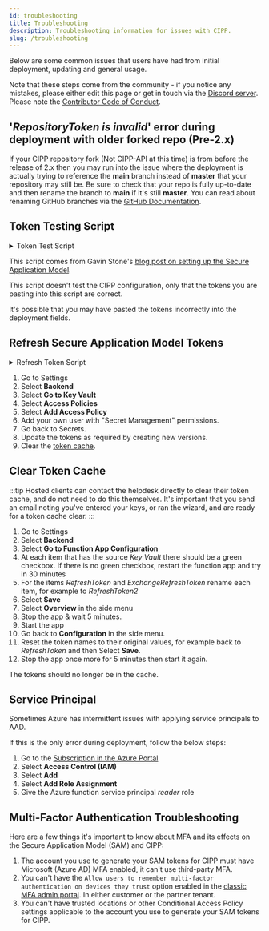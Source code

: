 ```yaml
---
id: troubleshooting
title: Troubleshooting
description: Troubleshooting information for issues with CIPP.
slug: /troubleshooting
---
```


Below are some common issues that users have had from initial deployment, updating and general usage.

Note that these steps come from the community - if you notice any mistakes, please either edit this page or get in touch via the [Discord server](https://discord.gg/Cyberdrain). Please note the [Contributor Code of Conduct](/docs/dev/#contributor-code-of-conduct).

## '_RepositoryToken is invalid_' error during deployment with older forked repo (Pre-2.x)

If your CIPP repository fork (Not CIPP-API at this time) is from before the release of 2.x then you may run into the issue where the deployment is actually trying to reference the **main** branch instead of **master** that your repository may still be. Be sure to check that your repo is fully up-to-date and then rename the branch to **main** if it's still **master**. You can read about renaming GitHub branches via the [GitHub Documentation](https://docs.github.com/en/repositories/configuring-branches-and-merges-in-your-repository/managing-branches-in-your-repository/renaming-a-branch).

## Token Testing Script

<details><summary>Token Test Script</summary>

```powershell title="Test-SecureApplicationModelTokens.ps1"
### User Input Variables ###

### Enter the details of your Secure Access Model Application below ###
$ApplicationId = '<YOUR APPLICATION ID>'
$ApplicationSecret = '<YOUR APPLICATION SECRET>'
$RefreshToken = '<YOUR REFRESH TOKEN>'
$ExchangeRefreshToken = '<YOUR EXCHANGE REFRESH TOKEN>'
$MyTenant = '<YOUR TENANT ID>'
### STOP EDITING HERE ###

function Get-GraphToken($TenantId, $Scope, $AsApp, $AppId, $eRefreshToken, $ReturnRefresh) {
    if (!$scope) { $scope = 'https://graph.microsoft.com/.default' }
    $AuthBody = @{
        client_id     = $ApplicationId
        client_secret = $ApplicationSecret
        scope         = $Scope
        refresh_token = $eRefreshToken
        grant_type    = 'refresh_token'
    }
    if ($null -ne $AppId -and $null -ne $eRefreshToken) {
        $AuthBody = @{
            client_id     = $AppId
            refresh_token = $eRefreshToken
            scope         = $Scope
            grant_type    = 'refresh_token'
        }
    }
    if (!$TenantId) { $TenantId = $ENV:TenantId }
    $AccessToken = (Invoke-RestMethod -Method post -Uri "https://login.microsoftonline.com/$($TenantId)/oauth2/v2.0/token" -Body $Authbody -ErrorAction Stop)
    if ($ReturnRefresh) { $Header = $AccessToken } else { $Header = @{ Authorization = "Bearer $($AccessToken.access_token)" } }

    return $header
}
function Connect-graphAPI {
    [CmdletBinding()]
    Param
    (
        [parameter(Position = 0, Mandatory = $false)]
        [ValidateNotNullOrEmpty()][String]$ApplicationId,

        [parameter(Position = 1, Mandatory = $false)]
        [ValidateNotNullOrEmpty()][String]$ApplicationSecret,

        [parameter(Position = 2, Mandatory = $true)]
        [ValidateNotNullOrEmpty()][String]$TenantId,

        [parameter(Position = 3, Mandatory = $false)]
        [ValidateNotNullOrEmpty()][String]$RefreshToken

    )
    Write-Verbose 'Removing old token if it exists'
    $Script:GraphHeader = $null
    Write-Verbose 'Logging into Graph API'
    try {
        if ($ApplicationId) {
            Write-Verbose '   using the entered credentials'
            $script:ApplicationId = $ApplicationId
            $script:ApplicationSecret = $ApplicationSecret
            $script:RefreshToken = $RefreshToken
            $AuthBody = @{
                client_id     = $ApplicationId
                client_secret = $ApplicationSecret
                scope         = 'https://graph.microsoft.com/.default'
                refresh_token = $RefreshToken
                grant_type    = 'refresh_token'
            }
        } else {
            Write-Verbose '   using the cached credentials'
            $AuthBody = @{
                client_id     = $script:ApplicationId
                client_secret = $Script:ApplicationSecret
                scope         = 'https://graph.microsoft.com/.default'
                refresh_token = $script:RefreshToken
                grant_type    = 'refresh_token'
            }
        }
        $AccessToken = (Invoke-RestMethod -Method post -Uri "https://login.microsoftonline.com/$($TenantId)/oauth2/v2.0/token" -Body $Authbody -ErrorAction Stop).access_token
        $Script:GraphHeader = @{ Authorization = "Bearer $($AccessToken)" }
    } catch {
        Write-Host "Could not log into the Graph API for tenant $($TenantID): $($_.Exception.Message)" -ForegroundColor Red
    }
}
Write-Host 'Starting test of the standard Refresh Token' -ForegroundColor Green
try {
    Write-Host 'Attempting to retrieve an Access Token' -ForegroundColor Green
    Connect-graphAPI -ApplicationId $ApplicationId -ApplicationSecret $ApplicationSecret -RefreshToken $RefreshToken -TenantID $MyTenant
} catch {
    $ErrorDetails = if ($_.ErrorDetails.Message) {
        $ErrorParts = $_.ErrorDetails.Message | ConvertFrom-Json
        "[$($ErrorParts.error)] $($ErrorParts.error_description)"
    } else {
        $_.Exception.Message
    }
    Write-Host "Unable to generate access token. The detailed error information, if returned was: $($ErrorDetails)" -ForegroundColor Red
}
try {
    Write-Host 'Attempting to retrieve all tenants you have delegated permission to' -ForegroundColor Green
    $Tenants = (Invoke-RestMethod -Uri "https://graph.microsoft.com/v1.0/contracts?`$top=999" -Method GET -Headers $script:GraphHeader).value
} catch {
    $ErrorDetails = if ($_.ErrorDetails.Message) {
        $ErrorParts = $_.ErrorDetails.Message | ConvertFrom-Json
        "[$($ErrorParts.error)] $($ErrorParts.error_description)"
    } else {
        $_.Exception.Message
    }
    Write-Host "Unable to retrieve tenants. The detailed error information, if returned was: $($ErrorDetails)" -ForegroundColor Red
}
# Setup some variables for use in the foreach. Pay no attention to the man behind the curtain....
$TenantCount = $Tenants.Count
$IncrementAmount = 100 / $TenantCount
$i = 0
$ErrorCount = 0
Write-Host "$TenantCount tenants found, attempting to loop through each to test access to each individual tenant" -ForegroundColor Green
# Loop through every tenant we have, and attempt to interact with it with Graph
foreach ($Tenant in $Tenants) {
    Write-Progress -Activity 'Checking Tenant - Refresh Token' -Status "Progress -> Checking $($Tenant.defaultDomainName)" -PercentComplete $i -CurrentOperation TenantLoop
    If ($i -eq 0) { Write-Host 'Starting Refresh Token Loop Tests' }
    $i = $i + $IncrementAmount
    try {
        Connect-graphAPI -ApplicationId $ApplicationId -ApplicationSecret $ApplicationSecret -RefreshToken $RefreshToken -TenantID $Tenant.customerid
    } catch {
        $ErrorDetails = if ($_.ErrorDetails.Message) {
            $ErrorParts = $_.ErrorDetails.Message | ConvertFrom-Json
            "[$($ErrorParts.error)] $($ErrorParts.error_description)"
        } else {
            $_.Exception.Message
        }
        Write-Host "Unable to connect to graph API for $($Tenant.defaultDomainName). The detailed error information, if returned was: $($ErrorDetails)" -ForegroundColor Red
        $ErrorCount++
        continue
    }
    try {
        $Result = (Invoke-RestMethod -Uri 'https://graph.microsoft.com/v1.0/users' -Method GET -Headers $script:GraphHeader).value
    } catch {
        $ErrorDetails = if ($_.ErrorDetails.Message) {
            $ErrorParts = $_.ErrorDetails.Message | ConvertFrom-Json
            "[$($ErrorParts.error)] $($ErrorParts.error_description)"
        } else {
            $_.Exception.Message
        }
        Write-Host "Unable to get users from $($Tenant.defaultDomainName) in Refresh Token Test. The detailed error information, if returned was: $($ErrorDetails)" -ForegroundColor Red
        $ErrorCount++
    }
}
Write-Host "Standard Graph Refresh Token Test: $TenantCount total tenants, with $ErrorCount failures"
Write-Host 'Now attempting to test the Exchange Refresh Token'
# Setup some variables for use in the foreach. Pay no attention to the man behind the curtain....
$j = 0
$ExcErrorCount = 0
foreach ($Tenant in $Tenants) {
    Write-Progress -Activity 'Checking Tenant - Exchange Refresh Token' -Status "Progress -> Checking $($Tenant.defaultDomainName)" -PercentComplete $j -CurrentOperation TenantLoop
    If ($j -eq 0) { Write-Host 'Starting Exchange Refresh Token Test' }
    $j = $j + $IncrementAmount

    try {
        $UPN = 'notRequired@required.com'
        $TokenValue = ConvertTo-SecureString (Get-GraphToken -AppID 'a0c73c16-a7e3-4564-9a95-2bdf47383716' -ERefreshToken $ExchangeRefreshToken -Scope 'https://outlook.office365.com/.default' -Tenantid $Tenant.defaultDomainName).Authorization -AsPlainText -Force
        $Credential = New-Object System.Management.Automation.PSCredential($UPN, $TokenValue)
        $Session = New-PSSession -ConfigurationName Microsoft.Exchange -ConnectionUri "https://ps.outlook.com/powershell-liveid?DelegatedOrg=$($Tenant.defaultDomainName)&BasicAuthToOAuthConversion=true" -Credential $credential -Authentication Basic -AllowRedirection -ErrorAction Continue
        $Session = Import-PSSession $Session -ea Silentlycontinue -AllowClobber -CommandName 'Get-OrganizationConfig'
        $Org = Get-OrganizationConfig
        $null = Get-PSSession | Remove-PSSession
    } catch {
        $ErrorDetails = if ($_.ErrorDetails.Message) {
            $ErrorParts = $_.ErrorDetails.Message | ConvertFrom-Json
            "[$($ErrorParts.error)] $($ErrorParts.error_description)"
        } else {
            $_.Exception.Message
        }
        Write-Host "Tenant: $($Tenant.defaultDomainName)-----------------------------------------------------------------------------------------------------------" -ForegroundColor Yellow
        Write-Host "Failed to Connect to Exchange for $($Tenant.defaultDomainName). The detailed error information, if returned was: $($ErrorDetails)" -ForegroundColor Red
        $ExcErrorCount++
    }
}
Write-Host "Exchange Refresh Token Test: $TenantCount total tenants, with $ExcErrorCount failures"
Write-Host 'All Tests Finished'
```

</details>

This script comes from Gavin Stone's [blog post on setting up the Secure Application Model](https://www.gavsto.com/secure-application-model-for-the-layman-and-step-by-step/).

This script doesn't test the CIPP configuration, only that the tokens you are pasting into this script are correct.

It's possible that you may have pasted the tokens incorrectly into the deployment fields.

## Refresh Secure Application Model Tokens

<details><summary>Refresh Token Script</summary>

:::caution PowerShell Version

This script requires the PartnerCenter module to generate the Secure Application Model tokens. At the moment it is only compatible with PowerShell 5.1.

:::

```powershell title="Update-SecureApplicationModelTokens.ps1"
### User Input Variables ###

### Enter the details of your Secure Access Model Application below ###

$ApplicationId           = '<YOUR APPLICATION ID>'
$ApplicationSecret       = '<YOUR APPLICATION SECRET>'
$TenantId                = '<YOUR TENANT ID>'

### STOP EDITING HERE ###

### Create credential object using UserEntered(ApplicationID) and UserEntered(ApplicationSecret) ###

$Credential = New-Object System.Management.Automation.PSCredential($ApplicationId, ($ApplicationSecret | ConvertTo-SecureString -AsPlainText -Force))

### Splat Params required for Updating Refresh Token ###

$UpdateRefreshTokenParamaters = @{
    ApplicationID        = $ApplicationId
    Tenant               = $TenantId
    Scopes               = 'https://api.partnercenter.microsoft.com/user_impersonation'
    Credential           = $Credential
    UseAuthorizationCode = $true
    ServicePrincipal     = $true
}

### Create new Refresh Token using previously splatted paramaters ###

$Token = New-PartnerAccessToken @UpdateRefreshTokenParamaters

### Output Refresh Tokens and Exchange Refresh Tokens ###

Write-Host "================ Secrets ================"
Write-Host "`$ApplicationId         = $($ApplicationId)"
Write-Host "`$ApplicationSecret     = $($ApplicationSecret)"
Write-Host "`$TenantID              = $($TenantId)"
Write-Host "`$RefreshToken          = $($Token.refreshtoken)" -ForegroundColor Blue
Write-Host "================ Secrets ================"
Write-Host "     SAVE THESE IN A SECURE LOCATION     "
```

</details>

1. Go to Settings
1. Select **Backend**
1. Select **Go to Key Vault**
1. Select **Access Policies**
1. Select **Add Access Policy**
1. Add your own user with "Secret Management" permissions.
1. Go back to Secrets.
1. Update the tokens as required by creating new versions.
1. Clear the [token cache](#clear-token-cache).

## Clear Token Cache
:::tip
Hosted clients can contact the helpdesk directly to clear their token cache, and do not need to do this themselves. It's important that you send an email noting you've entered your keys, or ran the wizard, and are ready for a token cache clear.
:::

1. Go to Settings
1. Select **Backend**
1. Select **Go to Function App Configuration**
1. At each item that has the source _Key Vault_ there should be a green checkbox. If there is no green checkbox, restart the function app and try in 30 minutes
1. For the items _RefreshToken_ and _ExchangeRefreshToken_ rename each item, for example to _RefreshToken2_
1. Select **Save**
1. Select **Overview** in the side menu
1. Stop the app & wait 5 minutes.
1. Start the app
1. Go back to **Configuration** in the side menu.
1. Reset the token names to their original values, for example back to _RefreshToken_ and then Select **Save**.
1. Stop the app once more for 5 minutes then start it again.

The tokens should no longer be in the cache.

## Service Principal

Sometimes Azure has intermittent issues with applying service principals to AAD.

If this is the only error during deployment, follow the below steps:

1. Go to the [Subscription in the Azure Portal](https://portal.azure.com/#blade/Microsoft_Azure_Billing/SubscriptionsBlade)
1. Select **Access Control (IAM)**
1. Select **Add**
1. Select **Add Role Assignment**
1. Give the Azure function service principal _reader_ role

## Multi-Factor Authentication Troubleshooting

Here are a few things it's important to know about MFA and its effects on the Secure Application Model (SAM) and CIPP:

1. The account you use to generate your SAM tokens for CIPP must have Microsoft (Azure AD) MFA enabled, it can't use third-party MFA.
1. You can't have the `Allow users to remember multi-factor authentication on devices they trust` option enabled in the [classic MFA admin portal](https://account.activedirectory.windowsazure.com/UserManagement/MfaSettings.aspx). In either customer or the partner tenant.
1. You can't have trusted locations or other Conditional Access Policy settings applicable to the account you use to generate your SAM tokens for CIPP.
